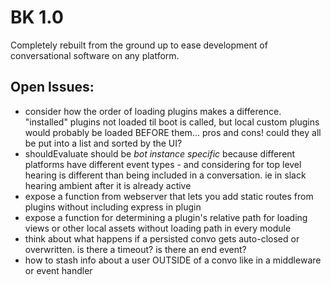# BK 1.0

Completely rebuilt from the ground up to ease development of conversational software on any platform.

## Open Issues:

* consider how the order of loading plugins makes a difference. "installed" plugins not loaded til boot is called, but local custom plugins would probably be loaded BEFORE them... pros and cons! could they all be put into a list and sorted by the UI?
* shouldEvaluate should be _bot instance specific_ because different platforms have different event types - and considering for top level hearing is different than being included in a conversation. ie in slack hearing ambient after it is already active
* expose a function from webserver that lets you add static routes from plugins without including express in plugin
* expose a function for determining a plugin's relative path for loading views or other local assets without loading path in every module
* think about what happens if a persisted convo gets auto-closed or overwritten.  is there a timeout? is there an end event?
* how to stash info about a user OUTSIDE of a convo like in a middleware or event handler
